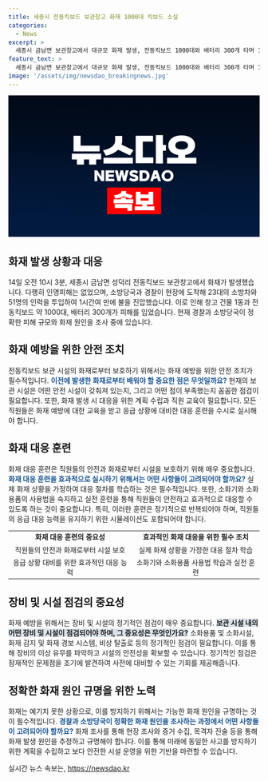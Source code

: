 ```yaml
---
title: 세종시 전동킥보드 보관창고 화재 1000대 킥보드 소실
categories:
  - News
excerpt: >
  세종시 금남면 보관창고에서 대규모 화재 발생, 전동킥보드 1000대와 배터리 300개 타며 1시간여만에 진화 - 세종시 금남면의 한 전동킥보드 보관 창고에서 대규모 화재가 발생했다. 화재로 건물과 전동킥보드 약 1000대, 배터리 300개가 불에 탔지만 인명피해는 없었다. 소방당국과 경찰이 피해 규모와 화재 원인을 조사 중이다.
feature_text: >
  세종시 금남면 보관창고에서 대규모 화재 발생, 전동킥보드 1000대와 배터리 300개 타며 1시간여만에 진화 - 세종시 금남면의 한 전동킥보드 보관 창고에서 대규모 화재가 발생했다. 화재로 건물과 전동킥보드 약 1000대, 배터리 300개가 불에 탔지만 인명피해는 없었다. 소방당국과 경찰이 피해 규모와 화재 원인을 조사 중이다.
image: '/assets/img/newsdao_breakingnews.jpg'
---
```


<p><img src="/assets/img/newsdao_breakingnews.jpg" alt="ranknews 속보" /></p>

<h2 data-ke-size="size26">화재 발생 상황과 대응</h2>

<p data-ke-size="size16">14일 오전 10시 3분, 세종시 금남면 성덕리 전동킥보드 보관창고에서 화재가 발생했습니다. 다행히 인명피해는 없었으며, 소방당국과 경찰이 현장에 도착해 23대의 소방차와 51명의 인력을 투입하여 1시간여 만에 불을 진압했습니다. 이로 인해 창고 건물 1동과 전동킥보드 약 1000대, 배터리 300개가 피해를 입었습니다. 현재 경찰과 소방당국이 정확한 피해 규모와 화재 원인을 조사 중에 있습니다.</p>

<h2 data-ke-size="size26">화재 예방을 위한 안전 조치</h2>

<p data-ke-size="size16">전동킥보드 보관 시설의 화재로부터 보호하기 위해서는 화재 예방을 위한 안전 조치가 필수적입니다. <b><span style="color: #1a5490;">이전에 발생한 화재로부터 배워야 할 중요한 점은 무엇일까요?</span></b> 현재의 보관 시설은 어떤 안전 시설이 갖춰져 있는지, 그리고 어떤 점이 부족했는지 꼼꼼한 점검이 필요합니다. 또한, 화재 발생 시 대응을 위한 계획 수립과 직원 교육이 필요합니다. 모든 직원들은 화재 예방에 대한 교육을 받고 응급 상황에 대비한 대응 훈련을 수시로 실시해야 합니다.</p>

<h2 data-ke-size="size26">화재 대응 훈련</h2>

<p data-ke-size="size16">화재 대응 훈련은 직원들의 안전과 화재로부터 시설을 보호하기 위해 매우 중요합니다. <b><span style="color: #1a5490;">화재 대응 훈련을 효과적으로 실시하기 위해서는 어떤 사항들이 고려되어야 할까요?</span></b> 실제 화재 상황을 가정하여 대응 절차를 학습하는 것은 필수적입니다. 또한, 소화기와 소화용품의 사용법을 숙지하고 실전 훈련을 통해 직원들이 안전하고 효과적으로 대응할 수 있도록 하는 것이 중요합니다. 특히, 이러한 훈련은 정기적으로 반복되어야 하며, 직원들의 응급 대응 능력을 유지하기 위한 시뮬레이션도 포함되어야 합니다.</p>

<table>
  <tr>
    <td style="text-align: center; height: 17px;"><b>화재 대응 훈련의 중요성</b></td>
    <td style="text-align: center; height: 17px;"><b>효과적인 화재 대응을 위한 필수 조치</b></td>
  </tr>
  <tr>
    <td style="text-align: center; height: 17px;">직원들의 안전과 화재로부터 시설 보호</td>
    <td style="text-align: center; height: 17px;">실제 화재 상황을 가정한 대응 절차 학습</td>
  </tr>
  <tr>
    <td style="text-align: center; height: 17px;">응급 상황 대비를 위한 효과적인 대응 능력</td>
    <td style="text-align: center; height: 17px;">소화기와 소화용품 사용법 학습과 실전 훈련</td>
  </tr>
</table>

<h2 data-ke-size="size26">장비 및 시설 점검의 중요성</h2>

<p data-ke-size="size16">화재 예방을 위해서는 장비 및 시설의 정기적인 점검이 매우 중요합니다. <b><span style="background-color: #21538527;">보관 시설 내의 어떤 장비 및 시설이 점검되어야 하며, 그 중요성은 무엇인가요?</span></b> 소화용품 및 소화시설, 화재 감지 및 화재 경보 시스템, 비상 탈출로 등의 정기적인 점검이 필요합니다. 이를 통해 장비의 이상 유무를 파악하고 시설의 안전성을 확보할 수 있습니다. 정기적인 점검은 잠재적인 문제점을 조기에 발견하여 사전에 대비할 수 있는 기회를 제공해줍니다.</p>

<h2 data-ke-size="size26">정확한 화재 원인 규명을 위한 노력</h2>

<p data-ke-size="size16">화재는 예기치 못한 상황으로, 이를 방지하기 위해서는 가능한 화재 원인을 규명하는 것이 필수적입니다. <b><span style="color: #1a5490;">경찰과 소방당국이 정확한 화재 원인을 조사하는 과정에서 어떤 사항들이 고려되어야 할까요?</span></b> 화재 조사를 통해 현장 조사와 증거 수집, 목격자 진술 등을 통해 화재 발생 원인을 추정하고 규명해야 합니다. 이를 통해 미래에 동일한 사고를 방지하기 위한 계획을 수립하고 보다 안전한 시설 운영을 위한 기반을 마련할 수 있습니다.</p>
실시간 뉴스 속보는, <a href="https://newsdao.kr" rel="dofollow">https://newsdao.kr</a>



